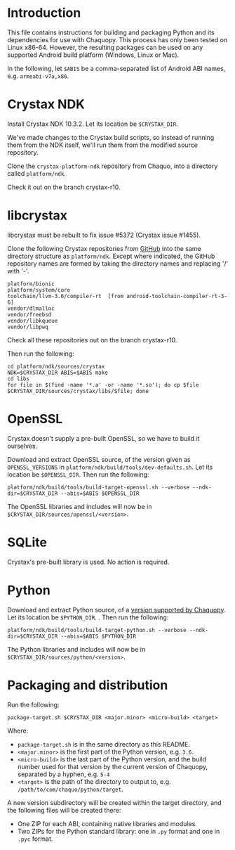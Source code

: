 # Introduction

This file contains instructions for building and packaging Python and its dependencies for use
with Chaquopy. This process has only been tested on Linux x86-64. However, the resulting
packages can be used on any supported Android build platform (Windows, Linux or Mac).

In the following, let `$ABIS` be a comma-separated list of Android ABI names, e.g.
`armeabi-v7a,x86`.


# Crystax NDK

Install Crystax NDK 10.3.2. Let its location be `$CRYSTAX_DIR`.

We've made changes to the Crystax build scripts, so instead of running them from the NDK
itself, we'll run them from the modified source repository.

Clone the `crystax-platform-ndk` repository from Chaquo, into a directory called
`platform/ndk`.

Check it out on the branch crystax-r10.


# libcrystax

libcrystax must be rebuilt to fix issue #5372 (Crystax issue #1455).

Clone the following Crystax repositories from [GitHub](https://github.com/crystax/) into the
same directory structure as `platform/ndk`. Except where indicated, the GitHub repository names
are formed by taking the directory names and replacing '/' with '-'.

    platform/bionic
    platform/system/core
    toolchain/llvm-3.6/compiler-rt  [from android-toolchain-compiler-rt-3-6]
    vendor/dlmalloc
    vendor/freebsd
    vendor/libkqueue
    vendor/libpwq

Check all these repositories out on the branch crystax-r10.

Then run the following:

    cd platform/ndk/sources/crystax
    NDK=$CRYSTAX_DIR ABIS=$ABIS make
    cd libs
    for file in $(find -name '*.a' -or -name '*.so'); do cp $file $CRYSTAX_DIR/sources/crystax/libs/$file; done


# OpenSSL

Crystax doesn't supply a pre-built OpenSSL, so we have to build it ourselves.

Download and extract OpenSSL source, of the version given as `OPENSSL_VERSIONS` in
`platform/ndk/build/tools/dev-defaults.sh`. Let its location be `$OPENSSL_DIR`. Then run the
following:

    platform/ndk/build/tools/build-target-openssl.sh --verbose --ndk-dir=$CRYSTAX_DIR --abis=$ABIS $OPENSSL_DIR

The OpenSSL libraries and includes will now be in `$CRYSTAX_DIR/sources/openssl/<version>`.


# SQLite

Crystax's pre-built library is used. No action is required.


# Python

Download and extract Python source, of a [version supported by
Chaquopy](https://chaquo.com/chaquopy/doc/current/android.html#python-version). Let its
location be `$PYTHON_DIR`. . Then run the following:

    platform/ndk/build/tools/build-target-python.sh --verbose --ndk-dir=$CRYSTAX_DIR --abis=$ABIS $PYTHON_DIR

The Python libraries and includes will now be in `$CRYSTAX_DIR/sources/python/<version>`.


# Packaging and distribution

Run the following:

    package-target.sh $CRYSTAX_DIR <major.minor> <micro-build> <target>

Where:

* `package-target.sh` is in the same directory as this README.
* `<major.minor>` is the first part of the Python version, e.g. `3.6`.
* `<micro-build>` is the last part of the Python version, and the build number used for that
  version by the current version of Chaquopy, separated by a hyphen, e.g. `5-4`
* `<target>` is the path of the directory to output to, e.g.
  `/path/to/com/chaquo/python/target`.

A new version subdirectory will be created within the target directory, and the following files
will be created there:

* One ZIP for each ABI, containing native libraries and modules.
* Two ZIPs for the Python standard library: one in `.py` format and one in `.pyc` format.

